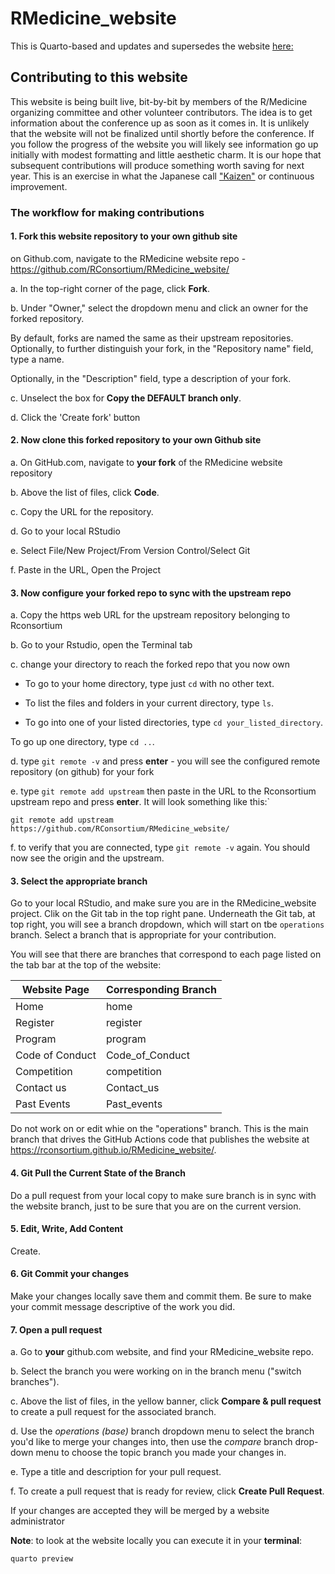 # RMedicine_website

This is Quarto-based and updates and supersedes the website [here:](https://events.linuxfoundation.org/r-medicine/)

## Contributing to this website

This website is being built live, bit-by-bit by members of the R/Medicine organizing committee and other volunteer contributors. The idea is to get information about the conference up as soon as it comes in. It is unlikely that the website will not be finalized until shortly before the conference. If you follow the progress of the website you will likely see information go up initially with modest formatting and little aesthetic charm. It is our hope that subsequent contributions will produce something worth saving for next year. This is an exercise in what the Japanese call ["Kaizen"](https://kaizen.com/what-is-kaizen/) or continuous improvement.

### The workflow for making contributions

#### 1. **Fork this website repository to your own github site**

on Github.com, navigate to the RMedicine website repo - <https://github.com/RConsortium/RMedicine_website/>

a\. In the top-right corner of the page, click **Fork**.

b\. Under "Owner," select the dropdown menu and click an owner for the forked repository.

By default, forks are named the same as their upstream repositories. Optionally, to further distinguish your fork, in the "Repository name" field, type a name.

Optionally, in the "Description" field, type a description of your fork.

c\. Unselect the box for **Copy the DEFAULT branch only**.

d\. Click the 'Create fork' button

#### **2. Now clone this forked repository to your own Github site**

a\. On GitHub.com, navigate to **your fork** of the RMedicine website repository

b\. Above the list of files, click **Code**.

c\. Copy the URL for the repository.

d\. Go to your local RStudio

e\. Select File/New Project/From Version Control/Select Git

f\. Paste in the URL, Open the Project

#### **3. Now configure your forked repo to sync with the upstream repo**

a\. Copy the https web URL for the upstream repository belonging to Rconsortium

b\. Go to your Rstudio, open the Terminal tab

c\. change your directory to reach the forked repo that you now own

-   To go to your home directory, type just `cd` with no other text.

-   To list the files and folders in your current directory, type `ls`.

-   To go into one of your listed directories, type `cd your_listed_directory`.

To go up one directory, type `cd ..`.

d\. type `git remote -v` and press **enter** - you will see the configured remote repository (on github) for your fork

e\. type `git remote add upstream` then paste in the URL to the Rconsortium upstream repo and press **enter**. It will look something like this:\`

```         
git remote add upstream https://github.com/RConsortium/RMedicine_website/
```

f\. to verify that you are connected, type `git remote -v` again. You should now see the origin and the upstream.

#### 3. Select the appropriate branch

Go to your local RStudio, and make sure you are in the RMedicine_website project. Clik on the Git tab in the top right pane. Underneath the Git tab, at top right, you will see a branch dropdown, which will start on tbe `operations` branch. Select a branch that is appropriate for your contribution.

You will see that there are branches that correspond to each page listed on the tab bar at the top of the website:

| Website Page    | Corresponding Branch |
|-----------------|----------------------|
| Home            | home                 |
| Register        | register             |
| Program         | program              |
| Code of Conduct | Code_of_Conduct      |
| Competition     | competition          |
| Contact us      | Contact_us           |
| Past Events     | Past_events          |

Do not work on or edit whie on the "operations" branch. This is the main branch that drives the GitHub Actions code that publishes the website at https://rconsortium.github.io/RMedicine_website/.

#### 4. Git Pull the Current State of the Branch

Do a pull request from your local copy to make sure branch is in sync with the website branch, just to be sure that you are on the current version.

#### 5. Edit, Write, Add Content

Create.

#### 6. Git Commit your changes

Make your changes locally save them and commit them. Be sure to make your commit message descriptive of the work you did.

#### 7. Open a pull request

a\. Go to **your** github.com website, and find your RMedicine_website repo.

b\. Select the branch you were working on in the branch menu ("switch branches").

c\. Above the list of files, in the yellow banner, click **Compare & pull request** to create a pull request for the associated branch.

d\. Use the *operations (base)* branch dropdown menu to select the branch you'd like to merge your changes into, then use the *compare* branch drop-down menu to choose the topic branch you made your changes in.

e\. Type a title and description for your pull request.

f\. To create a pull request that is ready for review, click **Create Pull Request**.

If your changes are accepted they will be merged by a website administrator

**Note**: to look at the website locally you can execute it in your **terminal**:

```         
quarto preview
```
